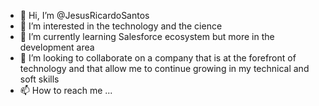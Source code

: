 - 👋 Hi, I’m @JesusRicardoSantos
- 👀 I’m interested in the technology and the cience
- 🌱 I’m currently learning Salesforce ecosystem but more in the development area
- 💞️ I’m looking to collaborate on a company that is at the forefront of technology and that allow me to continue growing in my technical and soft skills
- 📫 How to reach me ...

<!---
JesusRicardoSantos/JesusRicardoSantos is a ✨ special ✨ repository because its `README.md` (this file) appears on your GitHub profile.
You can click the Preview link to take a look at your changes.
--->
